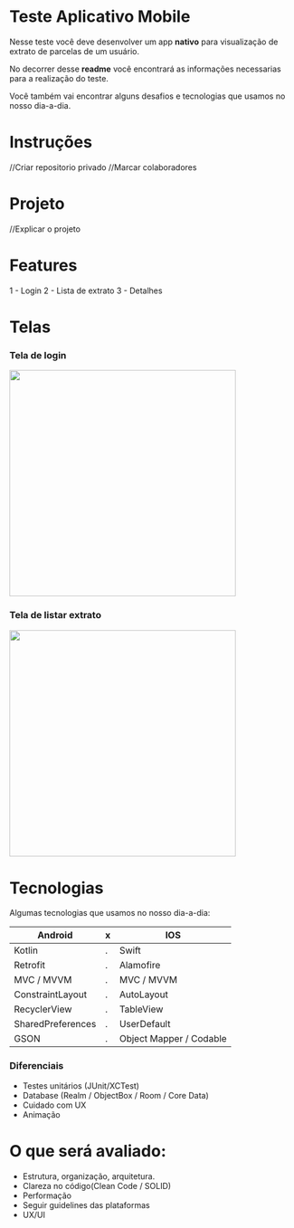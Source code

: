 # Teste Aplicativo Mobile
Nesse teste você deve desenvolver um app **nativo** para visualização de extrato de parcelas de um usuário.

No decorrer desse **readme** você encontrará as informações necessarias para a realização do teste.

Você também vai encontrar alguns desafios e tecnologias que usamos no nosso dia-a-dia.

# Instruções
//Criar repositorio privado
//Marcar colaboradores

# Projeto
//Explicar o projeto

# Features
1 - Login
2 - Lista de extrato
3 - Detalhes

# Telas

### Tela de login
<img src="http://icoded.com.br/faca-um-app/img/login.png" alt="" data-canonical-src="http://icoded.com.br/faca-um-app/img/login.png" height="400" />

### Tela de listar extrato
<img src="http://icoded.com.br/faca-um-app/img/extrato.png" alt="" data-canonical-src="http://icoded.com.br/faca-um-app/img/extrato.png" height="400" />

# Tecnologias
Algumas tecnologias que usamos no nosso dia-a-dia:

|  Android | x | IOS  |
|---|---|---|
| Kotlin  | . |  Swift |
| Retrofit  | . |  Alamofire |
| MVC / MVVM | . | MVC / MVVM  |
| ConstraintLayout  | . | AutoLayout  |
| RecyclerView  | . | TableView  |
| SharedPreferences | . | UserDefault  |
| GSON | . | Object Mapper / Codable  |

### Diferenciais
- Testes unitários (JUnit/XCTest)
- Database (Realm / ObjectBox / Room / Core Data)
- Cuidado com UX
- Animação

# O que será avaliado:
- Estrutura, organização, arquitetura.
- Clareza no código(Clean Code / SOLID)
- Performação
- Seguir guidelines das plataformas
- UX/UI


